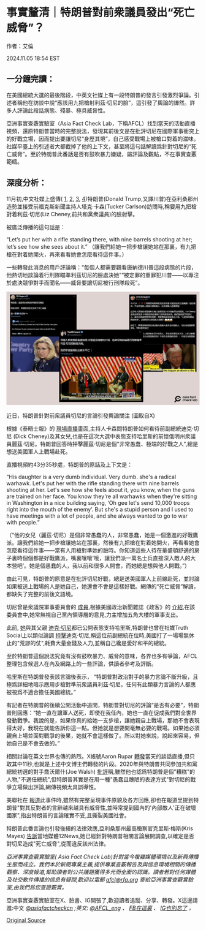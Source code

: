 # 事實釐清｜特朗普對前衆議員發出“死亡威脅”？

作者：艾倫

2024.11.05 18:54 EST

## 一分鐘完讀：

在美國總統大選的最後階段，中英文社媒上有一段特朗普的發言引發激烈爭論。引述者稱他在訪談中說“應該用九把槍射利茲·切尼的臉”，這引發了輿論的譁然。許多人評論此段話病態、殘暴、極具威脅性。

亞洲事實查覈實驗室（Asia Fact Check Lab，下稱AFCL）找到當天的活動直播視頻，還原特朗普當時的完整說法，發現其前後文是在批評切尼在國際軍事衝突上的好戰立場，因而提出要讓切尼“身歷其境”，自己感受戰場上被槍口對着的滋味。社媒平臺上的引述者大都截掉了他的上下文，甚至將這句話解讀爲針對切尼的“死亡威脅”。至於特朗普此番話是否有鼓吹暴力嫌疑，屬評論及觀點，不在事實查覈範疇。

## 深度分析：

11月初,中文社媒上盛傳( [1](https://x.com/Eugenewang111/status/1852428437488841196), [2](https://x.com/JohnZhangSV/status/1852349294646636866), [3](https://x.com/YueMillward/status/1852288955498340386), [4](https://x.com/dxywer/status/1852520567280398694))特朗普(Donald Trump,又譯川普)在亞利桑那州造勢並接受前福克斯新聞主持人塔克·卡森(Tucker Carlson)訪問時,稱要用九把槍對着利茲·切尼(Liz Cheney,前共和黨衆議員)的臉射擊。

被廣泛傳播的這句話是：

“Let’s put her with a rifle standing there, with nine barrels shooting at her; let’s see how she sees about it.” （讓我們給她一把步槍讓她站在那裏，有九把槍在對着她開火，再來看看她會怎麼看待這件事。）

一些轉發此消息的用戶評論稱：“每個人都需要觀看唐納德川普這段病態的片段，他熱切地談論着行刑隊瞄準利茲切尼的臉處決她”“被定罪的重罪犯川普——以專注於處決競爭對手而聞名——威脅要讓切尼被行刑隊殺死”。

![近日，特朗普針對前衆議員切尼的言論引發輿論關注 (圖取自X)](images/OOFEPG2XHHAHIP5B6EYTX7D5D4.jpg)

近日，特朗普針對前衆議員切尼的言論引發輿論關注 (圖取自X)

根據《泰晤士報》的 [現場直播](https://www.youtube.com/watch?v=n_MUv1WGWCU&t=64s)畫面,主持人卡森問特朗普如何看待前副總統迪克·切尼 (Dick Cheney)及其女兒,也是在這次大選中表態支持哈里斯的前懷俄明州衆議員麗茲·切尼。特朗普回答時抨擊麗茲·切尼是個"非常愚蠢、極端的好戰之人",總是想送美國軍人上戰場赴死。

直播視頻約43分35秒處，特朗普的原話及上下文是：

“His daughter is a very dumb individual. Very dumb. she's a radical warhawk. Let's put her with the rifle standing there with nine barrels shooting at her. Let's see how she feels about it, you know, when the guns are trained on her face. You know they're all warhawks when they're sitting in Washington in a nice building saying, ‘Oh gee let's send 10,000 troops right into the mouth of the enemy’. But she's a stupid person and I used to have meetings with a lot of people, and she always wanted to go to war with people.”

（“他的女兒（麗茲·切尼）是個非常愚蠢的人，非常愚蠢，她是一個激進的好戰鷹派。讓我們給她一把步槍讓她站在那裏，然後有九把槍在對着她開火，再看看她會怎麼看待這件事——當有人用槍對準她的臉時。你知道這些人待在華盛頓舒適的房子裏時個個都是好戰鷹派，嘴裏嚷嚷‘哦，讓我們派一萬名士兵直接深入敵人的大本營吧’。她是個愚蠢的人，我以前和很多人開會，而她總是想與他人開戰。”）

由此可見，特朗普的原意是在批評切尼好戰，總是送美國軍人上前線赴死，並討論如果被送上戰場的人是她自己，她還會不會是這樣好戰。網傳的“死亡威脅”解讀，都缺失了完整的前後文語境。

切尼曾是衆議院軍事委員會的 [成員](https://armedservices.house.gov/subcommittees/committee-armed-services-117th-congress),根據美國政治新聞雜誌《政客》的 [介紹](https://www.politico.com/interactives/2018/politico-power-list-2019/liz-cheney/),在該委員會中,她常無視自己黨內領導層的意見,力主增加五角大樓的軍事支出。

此前, [她](https://x.com/Liz_Cheney/status/1843005131635437638)與其父親 [迪克·切尼](https://x.com/AndrewDesiderio/status/1832167027114410348)都已公開表態支持哈里斯,特朗普也曾在社媒Truth Social上以類似論調 [抨擊](https://truthsocial.com/@realDonaldTrump/posts/113093196894480530c)迪克·切尼,稱這位前副總統在位時,美國打了一場場無休止的"荒謬的仗",耗費大量金錢及人力,並稱自己纔是愛好和平的總統。

至於特朗普這個說法究竟有沒有鼓吹暴力、威脅的意味，各界也多有爭論，AFCL整理包含候選人在內及網路上的一些評論，供讀者參考及評斷。

哈里斯在特朗普發表該言論後表示， “特朗普對政治對手的暴力言論不斷升級，且極爲詳細地暗示應用步槍對準前衆議員利茲·切尼。任何有此類暴力言論的人都應被視爲不適合擔任美國總統。”

有記者在特朗普的後續公開活動中追問，特朗普對切尼的評論“是否有必要”，特朗普則回應：“她一直在讓軍人送死，即使在我任內，她也一直在促成我們對全世界發動戰爭。我說的是，如果你真的給她一支步槍，讓她親自上戰場，那她不會表現得太好，我現在就能告訴你這一點。但她就是想要開毫無必要的戰場。如果她必須親自上場並面對戰爭的後果，她就不會這樣做了。所以對她來說，說起來容易，但她自己是不會去做的。”

相關討論在英文世界也傳的熱烈。X帳號Aaron Rupar [轉發](https://x.com/atrupar/status/1852209432878342308)當天的談話直播,但只取其中11秒,也就是上述中文博主們轉發的片段。2020年與特朗普共同參加共和黨總統初選的對手喬沃爾什(Joe Walsh) [批評](https://x.com/WalshFreedom/status/1852347091038957621)稱,雖然他也認爲特朗普是個"糟糕"的人物,"不適任總統",但特朗普其實是在用一種"愚蠢且醜陋的表達方式"對切尼的戰爭立場做出評論,網傳視頻太具誤導性。

美聯社在 [報道](https://apnews.com/article/election-trump-cheney-war-hawk-14e2037b4fd8d22acf64c8b888ce296d)此事件時,雖然有完整呈現事件原貌及各方回應,卻也在報道里提到特朗普"對其反對者的言辭越來越具有威脅性,並時常提到國內的'內部敵人'正在破壞國家",指出特朗普的言論確實不妥,且撕裂美國社會。

特朗普此番言論也引發後續的法律效應,亞利桑那州最高檢察官克里斯·梅斯(Kris Mayes) [告訴](https://www.12news.com/article/news/politics/elections/arizona-top-prosecutor-kris-investigating-trumps-comments-about-cheney-possible-death-threat/75-91f8b734-06eb-4aeb-a633-89be0df7c4c4)當地媒體12News,她已經針對特朗普相關言論展開調查,以確定是否對切尼造成"死亡威脅",從而違反該州法律。

*亞洲事實查覈實驗室(* *Asia Fact Check Lab)針對當今複雜媒體環境以及新興傳播生態而成立。我們本於新聞專業主義,提供專業查覈報告及與信息環境相關的傳播觀察、深度報道,幫助讀者對公共議題獲得多元而全面的認識。讀者若對任何媒體及社交軟件傳播的信息有疑問,歡迎以電郵*  [*afcl@rfa.org*](mailto:afcl@rfa.org)  *寄給亞洲事實查覈實驗室,由我們爲您查證覈實。*

亞洲事實查覈實驗室在X、臉書、IG開張了,歡迎讀者追蹤、分享、轉發。X這邊請進:中文  [*@asiafactcheckcn*](https://twitter.com/asiafactcheckcn)  *;英文:*  [*@AFCL\_eng*](https://twitter.com/AFCL_eng)  *、*  [*FB在這裏*](https://www.facebook.com/asiafactchecklabcn)  *、*  [*IG也別忘了*](https://www.instagram.com/asiafactchecklab/)  *。*



[Original Source](https://www.rfa.org/mandarin/shishi-hecha/hc-trump-issued-death-threat-to-former-congresswoman-11052024184650.html)